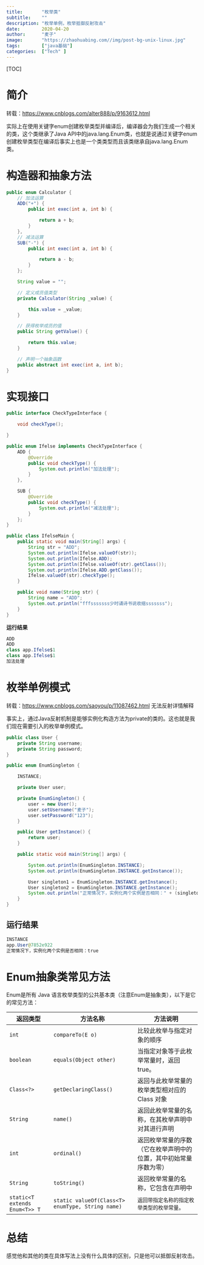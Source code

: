 ```yaml
---
title:       "枚举类"
subtitle:    ""
description: "枚举单例，枚举抵御反射攻击"
date:        2020-04-20
author:      "麦子"
image:       "https://zhaohuabing.com//img/post-bg-unix-linux.jpg"
tags:        ["java基础"]
categories:  ["Tech" ] 
---
```


[TOC]

# 简介

转载：https://www.cnblogs.com/alter888/p/9163612.html

实际上在使用关键字enum创建枚举类型并编译后，编译器会为我们生成一个相关的类，这个类继承了Java API中的java.lang.Enum类，也就是说通过关键字enum创建枚举类型在编译后事实上也是一个类类型而且该类继承自java.lang.Enum类。

# 构造器和抽象方法

```java
public enum Calculator { 
    // 加法运算
    ADD("+") {
        public int exec(int a, int b) {

            return a + b;
        }
    }, 
    // 减法运算
    SUB("-") {
        public int exec(int a, int b) {

            return a - b;
        }
    };

    String value = "";

    // 定义成员值类型
    private Calculator(String _value) {

        this.value = _value;
    }

    // 获得枚举成员的值
    public String getValue() {

        return this.value;
    }

    // 声明一个抽象函数
    public abstract int exec(int a, int b);
}
```

# 实现接口

```java
public interface CheckTypeInterface {

    void checkType();

}
```

```java
public enum Ifelse implements CheckTypeInterface {
    ADD {
        @Override
        public void checkType() {
            System.out.println("加法处理");
        }
    },

    SUB {
        @Override
        public void checkType() {
            System.out.println("减法处理");
        }
    };
}
```

```java
public class IfelseMain {
    public static void main(String[] args) {
        String str = "ADD";
        System.out.println(Ifelse.valueOf(str));
        System.out.println(Ifelse.ADD);
        System.out.println(Ifelse.valueOf(str).getClass());
        System.out.println(Ifelse.ADD.getClass());
        Ifelse.valueOf(str).checkType();
    }

    public void name(String str) {
        String name = "ADD";
        System.out.println("fffsssssss少时诵诗书说收缩sssssss");
    }
}
```

**运行结果**

```java
ADD
ADD
class app.Ifelse$1
class app.Ifelse$1
加法处理
```

# 枚举单例模式

转载：https://www.cnblogs.com/saoyou/p/11087462.html  无法反射详情解释

事实上，通过Java反射机制是能够实例化构造方法为private的类的。这也就是我们现在需要引入的枚举单例模式。

```java
public class User {
    private String username;
    private String password;
}
```

```java
public enum EnumSingleton {

    INSTANCE;

    private User user;

    private EnumSingleton() {
        user = new User();
        user.setUsername("麦子");
        user.setPassword("123");
    }

    public User getInstance() {
        return user;
    }

    public static void main(String[] args) {

        System.out.println(EnumSingleton.INSTANCE);
        System.out.println(EnumSingleton.INSTANCE.getInstance());

        User singleton1 = EnumSingleton.INSTANCE.getInstance();
        User singleton2 = EnumSingleton.INSTANCE.getInstance();
        System.out.println("正常情况下，实例化两个实例是否相同：" + (singleton1 == singleton2));
    }
}
```

## 运行结果

```java
INSTANCE
app.User@7852e922
正常情况下，实例化两个实例是否相同：true
```

# Enum抽象类常见方法

Enum是所有 Java 语言枚举类型的公共基本类（注意Enum是抽象类），以下是它的常见方法：

| 返回类型                      | 方法名称                                         | 方法说明                                                     |
| ----------------------------- | ------------------------------------------------ | ------------------------------------------------------------ |
| `int`                         | `compareTo(E o)`                                 | 比较此枚举与指定对象的顺序                                   |
| `boolean`                     | `equals(Object other)`                           | 当指定对象等于此枚举常量时，返回 true。                      |
| `Class<?>`                    | `getDeclaringClass()`                            | 返回与此枚举常量的枚举类型相对应的 Class 对象                |
| `String`                      | `name()`                                         | 返回此枚举常量的名称，在其枚举声明中对其进行声明             |
| `int`                         | `ordinal()`                                      | 返回枚举常量的序数（它在枚举声明中的位置，其中初始常量序数为零） |
| `String`                      | `toString()`                                     | 返回枚举常量的名称，它包含在声明中                           |
| `static<T extends Enum<T>> T` | `static valueOf(Class<T> enumType, String name)` | `返回带指定名称的指定枚举类型的枚举常量。`                   |

 

# 总结

感觉他和其他的类在具体写法上没有什么具体的区别，只是他可以抵御反射攻击。 